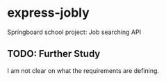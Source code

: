 # express-jobly
Springboard school project: Job searching API

## TODO: Further Study  
I am not clear on what the requirements are defining.
